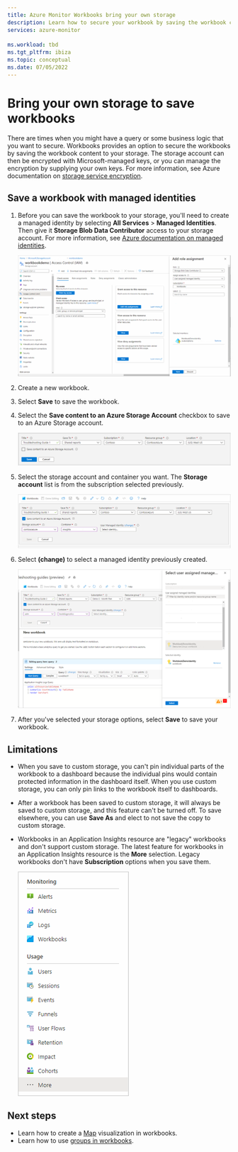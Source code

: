 ```yaml
---
title: Azure Monitor Workbooks bring your own storage
description: Learn how to secure your workbook by saving the workbook content to your storage.
services: azure-monitor

ms.workload: tbd
ms.tgt_pltfrm: ibiza
ms.topic: conceptual
ms.date: 07/05/2022
---
```


# Bring your own storage to save workbooks

There are times when you might have a query or some business logic that you want to secure. Workbooks provides an option to secure the workbooks by saving the workbook content to your storage. The storage account can then be encrypted with Microsoft-managed keys, or you can manage the encryption by supplying your own keys. For more information, see Azure documentation on [storage service encryption](../../storage/common/storage-service-encryption.md).

## Save a workbook with managed identities

1. Before you can save the workbook to your storage, you'll need to create a managed identity by selecting **All Services** > **Managed Identities**. Then give it **Storage Blob Data Contributor** access to your storage account. For more information, see [Azure documentation on managed identities](../../active-directory/managed-identities-azure-resources/how-to-manage-ua-identity-portal.md).

    [![Screenshot that shows adding a role assignment.](./media/workbooks-bring-your-own-storage/add-identity-role-assignment.png)](./media/workbooks-bring-your-own-storage/add-identity-role-assignment.png#lightbox)

1. Create a new workbook.
1. Select **Save** to save the workbook.
1. Select the **Save content to an Azure Storage Account** checkbox to save to an Azure Storage account.

    ![Screenshot that shows the Save dialog.](./media/workbooks-bring-your-own-storage/saved-dialog-default.png)

1. Select the storage account and container you want. The **Storage account** list is from the subscription selected previously.

    ![Screenshot that shows the Save dialog with a storage option.](./media/workbooks-bring-your-own-storage/save-dialog-with-storage.png)

1. Select **(change)** to select a managed identity previously created.

    [![Screenshot that shows the Change identity dialog.](./media/workbooks-bring-your-own-storage/change-managed-identity.png)](./media/workbooks-bring-your-own-storage/change-managed-identity.png#lightbox)

1. After you've selected your storage options, select **Save** to save your workbook.

## Limitations

- When you save to custom storage, you can't pin individual parts of the workbook to a dashboard because the individual pins would contain protected information in the dashboard itself. When you use custom storage, you can only pin links to the workbook itself to dashboards.
- After a workbook has been saved to custom storage, it will always be saved to custom storage, and this feature can't be turned off. To save elsewhere, you can use **Save As** and elect to not save the copy to custom storage.
- Workbooks in an Application Insights resource are "legacy" workbooks and don't support custom storage. The latest feature for workbooks in an Application Insights resource is the **More** selection. Legacy workbooks don't have **Subscription** options when you save them.

   ![Screenshot that shows a legacy workbook.](./media/workbooks-bring-your-own-storage/legacy-workbooks.png)

## Next steps

- Learn how to create a [Map](workbooks-map-visualizations.md) visualization in workbooks.
- Learn how to use [groups in workbooks](../visualize/workbooks-groups.md).